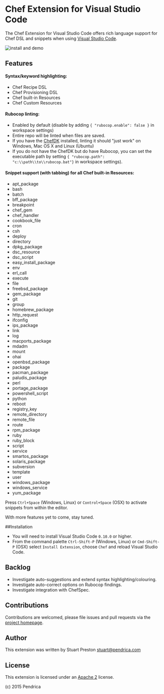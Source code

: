 # Chef Extension for Visual Studio Code

The Chef Extension for Visual Studio Code offers rich language support for Chef DSL and snippets when using [Visual Studio Code](http://code.visualstudio.com).

![install and demo](https://github.com/pendrica/vscode-chef/raw/master/images/vscode-chef-install.gif)

## Features
#### Syntax/keyword highlighting:
 * Chef Recipe DSL
 * Chef Provisioning DSL
 * Chef built-in Resources
 * Chef Custom Resources
 
#### Rubocop linting:
 * Enabled by default (disable by adding ```{ "rubocop.enable": false }``` in workspace settings)
 * Entire repo will be linted when files are saved.
 * If you have the [ChefDK](http://downloads.chef.io/chef-dk) installed, linting it should "just work" on Windows, Mac OS X and Linux (Ubuntu)
 * If you do not have the ChefDK but do have Rubocop, you can set the executable path by setting ```{ "rubocop.path": "c:\\path\\to\\rubocop.bat"}``` in workspace settings).

#### Snippet support (with tabbing) for all Chef built-in Resources:
 * apt_package
 * bash
 * batch
 * bff_package
 * breakpoint
 * chef_gem
 * chef_handler
 * cookbook_file
 * cron
 * csh
 * deploy
 * directory
 * dpkg_package
 * dsc_resource
 * dsc_script
 * easy_install_package
 * env
 * erl_call
 * execute
 * file
 * freebsd_package
 * gem_package
 * git
 * group
 * homebrew_package
 * http_request
 * ifconfig
 * ips_package
 * link
 * log
 * macports_package
 * mdadm
 * mount
 * ohai
 * openbsd_package
 * package
 * pacman_package
 * paludis_package
 * perl
 * portage_package
 * powershell_script
 * python
 * reboot
 * registry_key
 * remote_directory
 * remote_file
 * route
 * rpm_package
 * ruby
 * ruby_block
 * script
 * service
 * smartos_package
 * solaris_package
 * subversion
 * template
 * user
 * windows_package
 * windows_service
 * yum_package

 Press ```Ctrl+Space``` (Windows, Linux) or ```Control+Space``` (OSX) to activate snippets from within the editor.

 With more features yet to come, stay tuned.

##Installation

 * You will need to install Visual Studio Code `0.10.0` or higher.
 * From the command palette ```Ctrl-Shift-P``` (Windows, Linux) or ```Cmd-Shift-P``` (OSX) select `Install Extension`, choose `Chef` and reload Visual Studio Code.  

## Backlog

 * Investigate auto-suggestions and extend syntax highlighting/colouring.
 * Investigate auto-correct options on Rubocop findings.
 * Investigate integration with ChefSpec.

## Contributions

Contributions are welcomed, please file issues and pull requests via the [project homepage](https://github.com/pendrica/vscode-chef).

## Author

This extension was written by Stuart Preston [stuart@pendrica.com](stuart@pendrica.com)

## License
This extension is licensed under an [Apache 2](LICENSE.md) license.

(c) 2015 Pendrica
